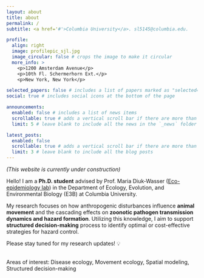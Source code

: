 ```yaml
---
layout: about
title: about
permalink: /
subtitle: <a href='#'>Columbia University</a>. sl5145@columbia.edu.

profile:
  align: right
  image: profilepic_sjl.jpg
  image_circular: false # crops the image to make it circular
  more_info: >
    <p>1200 Amsterdam Avenue</p>
    <p>10th Fl. Schermerhorn Ext.</p>
    <p>New York, New York</p>

selected_papers: false # includes a list of papers marked as "selected={true}"
social: true # includes social icons at the bottom of the page

announcements:
  enabled: false # includes a list of news items
  scrollable: true # adds a vertical scroll bar if there are more than 3 news items
  limit: 5 # leave blank to include all the news in the `_news` folder

latest_posts:
  enabled: false
  scrollable: true # adds a vertical scroll bar if there are more than 3 new posts items
  limit: 3 # leave blank to include all the blog posts
---
```


_(This website is currently under construction)_

Hello! I am a **Ph.D. student** advised by Prof. Maria Diuk-Wasser (<a href="https://ecoepidemiologylab.e3b.columbia.edu/" target="_blank">Eco-epidemiology lab</a>) in the Department of Ecology, Evolution, and Environmental Biology (E3B) at Columbia University.

My research focuses on how anthropogenic disturbances influence **animal movement** and the cascading effects on **zoonotic pathogen transmission dynamics and hazard formation**. Utilizing this knowledge, I aim to support **structured decision-making** process to identify optimal or cost-effective strategies for hazard control.

Please stay tuned for my research updates! 💡 <br><br>

Areas of interest: Disease ecology, Movement ecology, Spatial modeling, Structured decision-making

